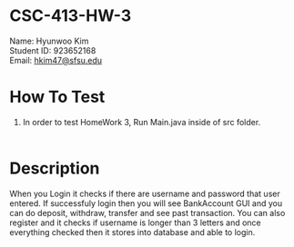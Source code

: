 # CSC-413-HW-3

Name: Hyunwoo Kim<br>
Student ID: 923652168<br>
Email: hkim47@sfsu.edu<br>

# How To Test

1. In order to test HomeWork 3, Run Main.java inside of src folder.<br><br>

# Description

When you Login it checks if there are username and password that user entered. If successfuly login then you will see BankAccount GUI and you can do deposit, withdraw, transfer and see past transaction. You can also register and it checks if username is longer than 3 letters and once everything checked then it stores into database and able to login.

